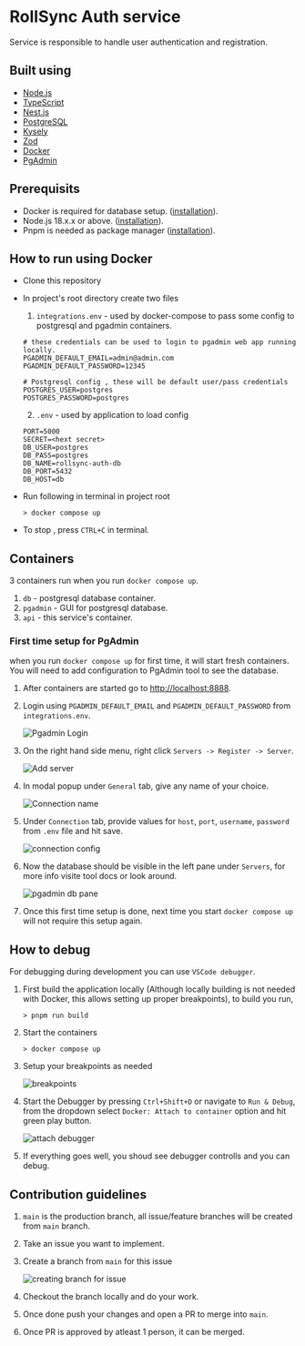 # RollSync Auth service
Service is responsible to handle user authentication and registration.

## Built using

- [Node.js](https://nodejs.org/en/)
- [TypeScript](https://www.typescriptlang.org/)
- [Nest.js](https://docs.nestjs.com/)
- [PostgreSQL](https://www.postgresql.org/)
- [Kysely](https://kysely.dev/)
- [Zod](https://zod.dev/)
- [Docker](https://www.docker.com/)
- [PgAdmin](https://www.pgadmin.org/)


## Prerequisits

- Docker is required for database setup. ([installation](https://docs.docker.com/engine/install/)).
- Node.js 18.x.x or above. ([installation](https://nodejs.org/en/download)).
- Pnpm is needed as package manager ([installation](https://pnpm.io/installation)).


## How to run using Docker

- Clone this repository
- In project's root directory create two files

    1. `integrations.env` - used by docker-compose to pass some config to postgresql and pgadmin containers.

    ```text
    # these credentials can be used to login to pgadmin web app running locally.
    PGADMIN_DEFAULT_EMAIL=admin@admin.com
    PGADMIN_DEFAULT_PASSWORD=12345

    # Postgresql config , these will be default user/pass credentials
    POSTGRES_USER=postgres
    POSTGRES_PASSWORD=postgres
    ```
    
    2. `.env` - used by application to load config

    ```text
    PORT=5000
    SECRET=<hext secret>
    DB_USER=postgres
    DB_PASS=postgres
    DB_NAME=rollsync-auth-db
    DB_PORT=5432
    DB_HOST=db
    ```
- Run following in terminal in project root

    ```shell
    > docker compose up
    ```
- To stop , press `CTRL+C` in terminal.

## Containers 

3 containers run when you run `docker compose up`. 

1. `db` - postgresql database container. 
2. `pgadmin` - GUI for postgresql database.
3. `api` - this service's container.

### First time setup for PgAdmin

when you run `docker compose up` for first time, it will start fresh containers. You will need to add configuration to
PgAdmin tool to see the database. 

1. After containers are started go to [http://localhost:8888](http://localhost:8888).

2. Login using `PGADMIN_DEFAULT_EMAIL` and `PGADMIN_DEFAULT_PASSWORD` from `integrations.env`. 

    ![Pgadmin Login](/docs/pgadmin_login_screen.PNG)

3. On the right hand side menu, right click `Servers -> Register -> Server`.

    ![Add server](/docs/pgadmin_add_server.png)

4. In modal popup under `General` tab,  give any name of your choice. 

    ![Connection name](/docs/pgadmin_register_name.PNG)

5. Under `Connection` tab, provide values for `host`, `port`, `username`, `password` from `.env` file and hit save.

    ![connection config](/docs/pgadmin_register_connection.PNG)

6. Now the database should be visible in the left pane under `Servers`, for more info visite tool docs or look around. 

    ![pgadmin db pane](/docs/pgadmin_db_pane.PNG)

7. Once this first time setup is done, next time you start `docker compose up` will not require this setup again.


## How to debug

For debugging during development you can use `VSCode debugger`. 

1. First build the application locally (Although locally building is not needed with Docker, this allows setting up proper breakpoints), to build you run, 

    ```shell
    > pnpm run build
    ```
2. Start the containers

    ```shell
    > docker compose up
    ```
3. Setup your breakpoints as needed 

    ![breakpoints](/docs/debugging_add_breakpoints.PNG)

4. Start the Debugger by pressing `Ctrl+Shift+D` or navigate to `Run & Debug`, from the dropdown select `Docker: Attach to container` option and hit green play button. 

    ![attach debugger](/docs/debugging_attack_container.PNG)

5. If everything goes well, you shoud see debugger controlls and you can debug. 


## Contribution guidelines

1. `main` is the production branch, all issue/feature branches will be created from `main` branch.

2. Take an issue you want to implement.

3. Create a branch from `main` for this issue

    ![creating branch for issue](/docs/creating_issue_branch.PNG)

4. Checkout the branch locally and do your work. 

5. Once done push your changes and open a PR to merge into `main`. 

6. Once PR is approved by atleast 1 person, it can be merged. 